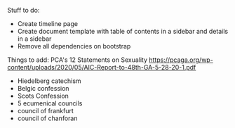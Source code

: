 Stuff to do:

- Create timeline page
- Create document template with table of contents in a sidebar and
  details in a sidebar
- Remove all dependencies on bootstrap

Things to add:
PCA's 12 Statements on Sexuality
https://pcaga.org/wp-content/uploads/2020/05/AIC-Report-to-48th-GA-5-28-20-1.pdf

- Hiedelberg catechism
- Belgic confession
- Scots Confession
- 5 ecumenical councils
- council of frankfurt
- council of chanforan
